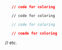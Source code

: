 ```json
   // code for coloring
```
```html
   // code for coloring
```
```js
   // code for coloring
```
```css
   // coвde for coloring
```
// etc.
